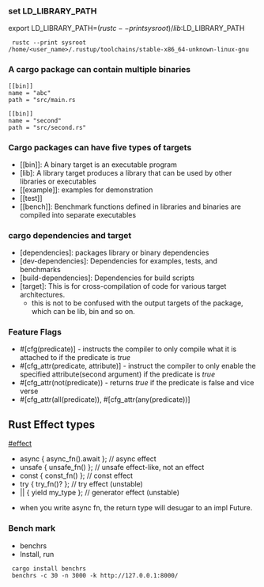 ### set LD_LIBRARY_PATH
export LD_LIBRARY_PATH=$(rustc --print sysroot)/lib:$LD_LIBRARY_PATH
```
 rustc --print sysroot
/home/<user_name>/.rustup/toolchains/stable-x86_64-unknown-linux-gnu
```

### A cargo package can contain multiple binaries
```
[[bin]]
name = "abc"
path = "src/main.rs

[[bin]]
name = "second"
path = "src/second.rs"
```

### Cargo packages can have five types of targets
* [[bin]]: A binary target is an executable program
* [lib]: A library target produces a library that can be used by other libraries or executables
* [[example]]: examples for demonstration
* [[test]]
* [[bench]]: Benchmark functions defined in libraries and binaries are compiled into separate executables

### cargo dependencies and target
* [dependencies]: packages library or binary dependencies
* [dev-dependencies]: Dependencies for examples, tests, and benchmarks
* [build-dependencies]: Dependencies for build scripts
* [target]: This is for cross-compilation of code for various target architectures.
  * this is not to be confused with the output targets of the package, which can be lib, bin and so on.
### Feature Flags
* #[cfg(predicate)] - instructs the compiler to only compile what it is attached to if the predicate is *true*
* #[cfg_attr(predicate, attribute)] - instruct the compiler to only enable the specified attribute(second argument) if the 
   predicate is *true*
* #[cfg_attr(not(predicate)) - returns *true* if the predicate is false and vice verse
* #[cfg_attr(all(predicate)), #[cfg_attr(any(predicate))]

## Rust Effect types
[#effect](https://blog.yoshuawuyts.com/extending-rusts-effect-system/)
* async { async_fn().await }; // async effect
* unsafe { unsafe_fn() };     // unsafe effect-like, not an effect
* const { const_fn() };       // const effect
* try { try_fn()? };          // try effect (unstable)
* || { yield my_type };       // generator effect (unstable)

- when you write async fn, the return type will desugar to an impl Future.

### Bench mark
* benchrs
 * Install, run
 ```
  cargo install benchrs
  benchrs -c 30 -n 3000 -k http://127.0.0.1:8000/
 ```
